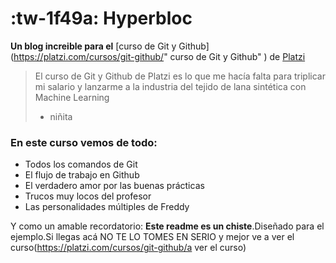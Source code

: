 # :tw-1f49a: Hyperbloc
**Un blog increible para el** [curso de Git y Github](https://platzi.com/cursos/git-github/" curso de Git y Github" ) de [Platzi](https://platzi.com/"Platzi")


>El curso de Git y Github de Platzi  es lo que me hacía falta para triplicar mi salario y lanzarme a la industria del tejido de lana sintética  con Machine Learning
>- niñita

### En este curso vemos de todo:
- Todos los comandos de Git
- El flujo de trabajo en Github 
- El verdadero amor por las buenas prácticas
- Trucos muy locos del profesor
- Las personalidades múltiples de Freddy

Y como un amable recordatorio: **Este readme es un chiste**.Diseñado para el ejemplo.Si llegas acá NO TE LO TOMES EN SERIO y mejor ve a ver el curso(https://platzi.com/cursos/git-github/a ver el curso)